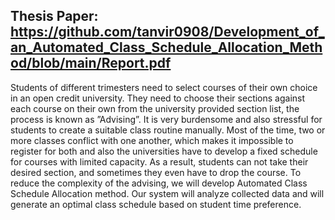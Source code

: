 ## Thesis Paper: https://github.com/tanvir0908/Development_of_an_Automated_Class_Schedule_Allocation_Method/blob/main/Report.pdf

Students of different trimesters need to select courses of their own choice in an open credit
university. They need to choose their sections against each course on their own from the
university provided section list, the process is known as ”Advising”. It is very burdensome
and also stressful for students to create a suitable class routine manually. Most of the time,
two or more classes conflict with one another, which makes it impossible to register for
both and also the universities have to develop a fixed schedule for courses with limited
capacity. As a result, students can not take their desired section, and sometimes they
even have to drop the course. To reduce the complexity of the advising, we will develop
Automated Class Schedule Allocation method. Our system will analyze collected data
and will generate an optimal class schedule based on student time preference.
